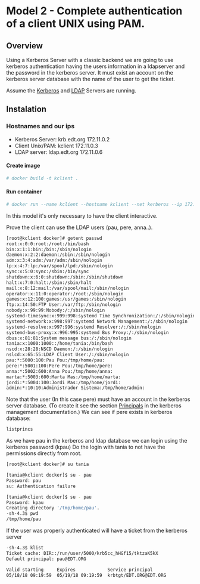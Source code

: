 # Model 2 - Complete authentication of a client UNIX using PAM.

## Overview

Using a Kerberos Server with a classic backend we are going to use kerberos authentication having the users information in a ldapserver and the password in the kerberos server.
It must exist an account  on the kerberos server database with the name of the user to get the ticket.

Assume the [Kerberos](https://github.com/isx434324/kerberosproject/tree/master/backendClassic/krb.edt.org) and [LDAP](https://github.com/isx434324/kerberosproject/tree/master/backendClassic/ldap.edt.org) Servers are running.

## Instalation
### Hostnames and our ips

- Kerberos Server: krb.edt.org   172.11.0.2
- Client Unix/PAM: kclient       172.11.0.3
- LDAP server:     ldap.edt.org  172.11.0.6


#### Create image

 ```bash
 # docker build -t kclient .
 ```

 
#### Run container
 ```bash
 # docker run --name kclient --hostname kclient --net kerberos --ip 172.11.0.3 -it kclient
 
 ```

In this model it's only necessary to have the client interactive.

Prove the client can use the LDAP users (pau, pere, anna..).

 ```bash
[root@kclient docker]# getent passwd 
root:x:0:0:root:/root:/bin/bash
bin:x:1:1:bin:/bin:/sbin/nologin
daemon:x:2:2:daemon:/sbin:/sbin/nologin
adm:x:3:4:adm:/var/adm:/sbin/nologin
lp:x:4:7:lp:/var/spool/lpd:/sbin/nologin
sync:x:5:0:sync:/sbin:/bin/sync
shutdown:x:6:0:shutdown:/sbin:/sbin/shutdown
halt:x:7:0:halt:/sbin:/sbin/halt
mail:x:8:12:mail:/var/spool/mail:/sbin/nologin
operator:x:11:0:operator:/root:/sbin/nologin
games:x:12:100:games:/usr/games:/sbin/nologin
ftp:x:14:50:FTP User:/var/ftp:/sbin/nologin
nobody:x:99:99:Nobody:/:/sbin/nologin
systemd-timesync:x:999:998:systemd Time Synchronization:/:/sbin/nologin
systemd-network:x:998:997:systemd Network Management:/:/sbin/nologin
systemd-resolve:x:997:996:systemd Resolver:/:/sbin/nologin
systemd-bus-proxy:x:996:995:systemd Bus Proxy:/:/sbin/nologin
dbus:x:81:81:System message bus:/:/sbin/nologin
tania:x:1000:1000::/home/tania:/bin/bash
nscd:x:28:28:NSCD Daemon:/:/sbin/nologin
nslcd:x:65:55:LDAP Client User:/:/sbin/nologin
pau:*:5000:100:Pau Pou:/tmp/home/pau:
pere:*:5001:100:Pere Pou:/tmp/home/pere:
anna:*:5002:600:Anna Pou:/tmp/home/anna:
marta:*:5003:600:Marta Mas:/tmp/home/marta:
jordi:*:5004:100:Jordi Mas:/tmp/home/jordi:
admin:*:10:10:Administrador Sistema:/tmp/home/admin:
 ``` 

Note that the user (In this case pere) must have an account in the kerberos server database. (To create it see the section [Principals](https://github.com/isx434324/kerberosproject/tree/master/backendClassic/krb.edt.org) in the kerberos management documentation.)
We can see if pere exists in kerberos database:

 ```bash
listprincs
 ``` 
 

As we have pau in the kerberos and ldap database we can login using the kerberos password (kpau)
Do the login with tania to not have the permissions directly from root.

 ```bash
[root@kclient docker]# su tania

[tania@kclient docker]$ su - pau
Password: pau
su: Authentication failure

[tania@kclient docker]$ su - pau
Password: kpau
Creating directory '/tmp/home/pau'.
-sh-4.3$ pwd
/tmp/home/pau

 ``` 


If the user was properly authenticated will have a ticket from the kerberos server

 ```bash
-sh-4.3$ klist 
Ticket cache: DIR::/run/user/5000/krb5cc_hHGf15/tktzaK5kX
Default principal: pau@EDT.ORG

Valid starting     Expires            Service principal
05/18/18 09:19:59  05/19/18 09:19:59  krbtgt/EDT.ORG@EDT.ORG
 ``` 
 

